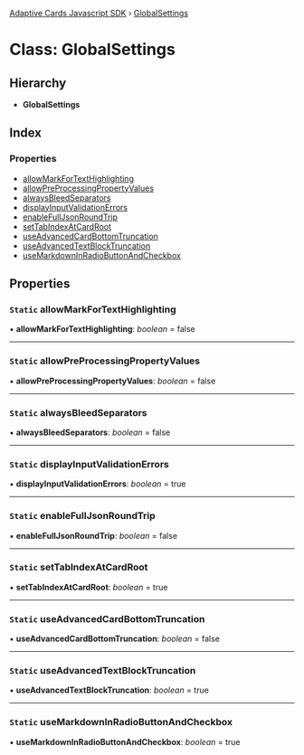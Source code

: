 [Adaptive Cards Javascript SDK](../README.md) › [GlobalSettings](globalsettings.md)

# Class: GlobalSettings

## Hierarchy

* **GlobalSettings**

## Index

### Properties

* [allowMarkForTextHighlighting](globalsettings.md#static-allowmarkfortexthighlighting)
* [allowPreProcessingPropertyValues](globalsettings.md#static-allowpreprocessingpropertyvalues)
* [alwaysBleedSeparators](globalsettings.md#static-alwaysbleedseparators)
* [displayInputValidationErrors](globalsettings.md#static-displayinputvalidationerrors)
* [enableFullJsonRoundTrip](globalsettings.md#static-enablefulljsonroundtrip)
* [setTabIndexAtCardRoot](globalsettings.md#static-settabindexatcardroot)
* [useAdvancedCardBottomTruncation](globalsettings.md#static-useadvancedcardbottomtruncation)
* [useAdvancedTextBlockTruncation](globalsettings.md#static-useadvancedtextblocktruncation)
* [useMarkdownInRadioButtonAndCheckbox](globalsettings.md#static-usemarkdowninradiobuttonandcheckbox)

## Properties

### `Static` allowMarkForTextHighlighting

▪ **allowMarkForTextHighlighting**: *boolean* = false

___

### `Static` allowPreProcessingPropertyValues

▪ **allowPreProcessingPropertyValues**: *boolean* = false

___

### `Static` alwaysBleedSeparators

▪ **alwaysBleedSeparators**: *boolean* = false

___

### `Static` displayInputValidationErrors

▪ **displayInputValidationErrors**: *boolean* = true

___

### `Static` enableFullJsonRoundTrip

▪ **enableFullJsonRoundTrip**: *boolean* = false

___

### `Static` setTabIndexAtCardRoot

▪ **setTabIndexAtCardRoot**: *boolean* = true

___

### `Static` useAdvancedCardBottomTruncation

▪ **useAdvancedCardBottomTruncation**: *boolean* = false

___

### `Static` useAdvancedTextBlockTruncation

▪ **useAdvancedTextBlockTruncation**: *boolean* = true

___

### `Static` useMarkdownInRadioButtonAndCheckbox

▪ **useMarkdownInRadioButtonAndCheckbox**: *boolean* = true
